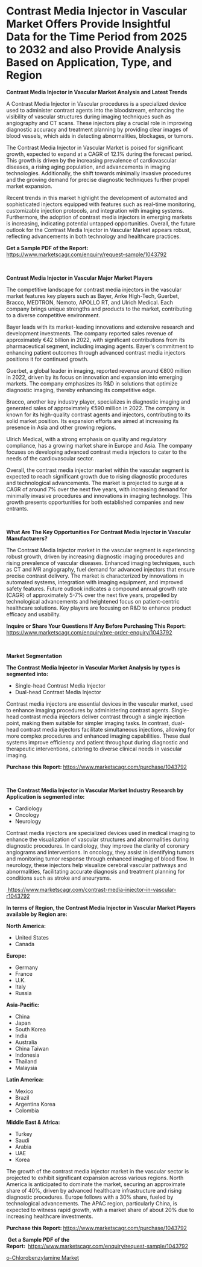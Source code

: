 <p><h1>Contrast Media Injector in Vascular Market Offers Provide Insightful Data for the Time Period from 2025 to 2032 and also Provide Analysis Based on Application, Type, and Region</h1></p><p><strong>Contrast Media Injector in Vascular Market Analysis and Latest Trends</strong></p>
<p><p>A Contrast Media Injector in Vascular procedures is a specialized device used to administer contrast agents into the bloodstream, enhancing the visibility of vascular structures during imaging techniques such as angiography and CT scans. These injectors play a crucial role in improving diagnostic accuracy and treatment planning by providing clear images of blood vessels, which aids in detecting abnormalities, blockages, or tumors.</p><p>The Contrast Media Injector in Vascular Market is poised for significant growth, expected to expand at a CAGR of 12.1% during the forecast period. This growth is driven by the increasing prevalence of cardiovascular diseases, a rising aging population, and advancements in imaging technologies. Additionally, the shift towards minimally invasive procedures and the growing demand for precise diagnostic techniques further propel market expansion. </p><p>Recent trends in this market highlight the development of automated and sophisticated injectors equipped with features such as real-time monitoring, customizable injection protocols, and integration with imaging systems. Furthermore, the adoption of contrast media injectors in emerging markets is increasing, indicating potential untapped opportunities. Overall, the future outlook for the Contrast Media Injector in Vascular Market appears robust, reflecting advancements in both technology and healthcare practices.</p></p>
<p><strong>Get a Sample PDF of the Report:&nbsp;</strong> <a href="https://www.marketscagr.com/enquiry/request-sample/1043792?utm_campaign=3192&utm_medium=2&utm_source=Github&utm_content=ia&utm_term=25032025&utm_id=contrast-media-injector-in-vascular">https://www.marketscagr.com/enquiry/request-sample/1043792</a></p>
<p>&nbsp;</p>
<p><strong>Contrast Media Injector in Vascular Major Market Players</strong></p>
<p><p>The competitive landscape for contrast media injectors in the vascular market features key players such as Bayer, Anke High-Tech, Guerbet, Bracco, MEDTRON, Nemoto, APOLLO RT, and Ulrich Medical. Each company brings unique strengths and products to the market, contributing to a diverse competitive environment.</p><p>Bayer leads with its market-leading innovations and extensive research and development investments. The company reported sales revenue of approximately €42 billion in 2022, with significant contributions from its pharmaceutical segment, including imaging agents. Bayer's commitment to enhancing patient outcomes through advanced contrast media injectors positions it for continued growth.</p><p>Guerbet, a global leader in imaging, reported revenue around €800 million in 2022, driven by its focus on innovation and expansion into emerging markets. The company emphasizes its R&D in solutions that optimize diagnostic imaging, thereby enhancing its competitive edge.</p><p>Bracco, another key industry player, specializes in diagnostic imaging and generated sales of approximately €590 million in 2022. The company is known for its high-quality contrast agents and injectors, contributing to its solid market position. Its expansion efforts are aimed at increasing its presence in Asia and other growing regions.</p><p>Ulrich Medical, with a strong emphasis on quality and regulatory compliance, has a growing market share in Europe and Asia. The company focuses on developing advanced contrast media injectors to cater to the needs of the cardiovascular sector.</p><p>Overall, the contrast media injector market within the vascular segment is expected to reach significant growth due to rising diagnostic procedures and technological advancements. The market is projected to surge at a CAGR of around 7% over the next five years, with increasing demand for minimally invasive procedures and innovations in imaging technology. This growth presents opportunities for both established companies and new entrants.</p></p>
<p>&nbsp;</p>
<p><strong>What Are The Key Opportunities For Contrast Media Injector in Vascular Manufacturers?</strong></p>
<p><p>The Contrast Media Injector market in the vascular segment is experiencing robust growth, driven by increasing diagnostic imaging procedures and rising prevalence of vascular diseases. Enhanced imaging techniques, such as CT and MR angiography, fuel demand for advanced injectors that ensure precise contrast delivery. The market is characterized by innovations in automated systems, integration with imaging equipment, and improved safety features. Future outlook indicates a compound annual growth rate (CAGR) of approximately 5-7% over the next five years, propelled by technological advancements and heightened focus on patient-centric healthcare solutions. Key players are focusing on R&D to enhance product efficacy and usability.</p></p>
<p><strong>Inquire or Share Your Questions If Any Before Purchasing This Report:</strong> <a href="https://www.marketscagr.com/enquiry/pre-order-enquiry/1043792?utm_campaign=3192&utm_medium=2&utm_source=Github&utm_content=ia&utm_term=25032025&utm_id=contrast-media-injector-in-vascular">https://www.marketscagr.com/enquiry/pre-order-enquiry/1043792</a></p>
<p>&nbsp;</p>
<p><strong>Market Segmentation</strong></p>
<p><strong>The Contrast Media Injector in Vascular Market Analysis by types is segmented into:</strong></p>
<p><ul><li>Single-head Contrast Media Injector</li><li>Dual-head Contrast Media Injector</li></ul></p>
<p><p>Contrast media injectors are essential devices in the vascular market, used to enhance imaging procedures by administering contrast agents. Single-head contrast media injectors deliver contrast through a single injection point, making them suitable for simpler imaging tasks. In contrast, dual-head contrast media injectors facilitate simultaneous injections, allowing for more complex procedures and enhanced imaging capabilities. These dual systems improve efficiency and patient throughput during diagnostic and therapeutic interventions, catering to diverse clinical needs in vascular imaging.</p></p>
<p><strong>Purchase this Report:&nbsp;</strong><a href="https://www.marketscagr.com/purchase/1043792?utm_campaign=3192&utm_medium=2&utm_source=Github&utm_content=ia&utm_term=25032025&utm_id=contrast-media-injector-in-vascular">https://www.marketscagr.com/purchase/1043792</a></p>
<p>&nbsp;</p>
<p><strong>The Contrast Media Injector in Vascular Market Industry Research by Application is segmented into:</strong></p>
<p><ul><li>Cardiology</li><li>Oncology</li><li>Neurology</li></ul></p>
<p><p>Contrast media injectors are specialized devices used in medical imaging to enhance the visualization of vascular structures and abnormalities during diagnostic procedures. In cardiology, they improve the clarity of coronary angiograms and interventions. In oncology, they assist in identifying tumors and monitoring tumor response through enhanced imaging of blood flow. In neurology, these injectors help visualize cerebral vascular pathways and abnormalities, facilitating accurate diagnosis and treatment planning for conditions such as stroke and aneurysms.</p></p>
<p><a href="https://www.marketscagr.com/contrast-media-injector-in-vascular-r1043792?utm_campaign=3192&utm_medium=2&utm_source=Github&utm_content=ia&utm_term=25032025&utm_id=contrast-media-injector-in-vascular">&nbsp;https://www.marketscagr.com/contrast-media-injector-in-vascular-r1043792</a></p>
<p><strong>In terms of Region, the Contrast Media Injector in Vascular Market Players available by Region are:</strong></p>
<p>
    <p> <strong> North America: </strong>
        <ul>
            <li>United States</li>
            <li>Canada</li>
        </ul>
        </p> 
    <p> <strong> Europe: </strong>
        <ul>
            <li>Germany</li>
            <li>France</li>
            <li>U.K.</li>
            <li>Italy</li>
            <li>Russia</li>
        </ul>
        </p> 
    <p> <strong> Asia-Pacific: </strong>
        <ul>
            <li>China</li>
            <li>Japan</li>
            <li>South Korea</li>
            <li>India</li>
            <li>Australia</li>
            <li>China Taiwan</li>
            <li>Indonesia</li>
            <li>Thailand</li>
            <li>Malaysia</li>
        </ul>
        </p> 
    <p> <strong> Latin America: </strong>
        <ul>
            <li>Mexico</li>
            <li>Brazil</li>
            <li>Argentina Korea</li>
            <li>Colombia</li>
        </ul>
        </p> 
    <p> <strong> Middle East & Africa: </strong>
        <ul>
            <li>Turkey</li>
            <li>Saudi</li>
            <li>Arabia</li>
            <li>UAE</li>
            <li>Korea</li>
        </ul>
    </p>
    </p>
<p><p>The growth of the contrast media injector market in the vascular sector is projected to exhibit significant expansion across various regions. North America is anticipated to dominate the market, securing an approximate share of 40%, driven by advanced healthcare infrastructure and rising diagnostic procedures. Europe follows with a 30% share, fueled by technological advancements. The APAC region, particularly China, is expected to witness rapid growth, with a market share of about 20% due to increasing healthcare investments.</p></p>
<p><strong>Purchase this Report: </strong><a href="https://www.marketscagr.com/purchase/1043792?utm_campaign=3192&utm_medium=2&utm_source=Github&utm_content=ia&utm_term=25032025&utm_id=contrast-media-injector-in-vascular">https://www.marketscagr.com/purchase/1043792</a></p>
<p>&nbsp;<strong>Get a Sample PDF of the Report:&nbsp;&nbsp;</strong><a href="https://www.marketscagr.com/enquiry/request-sample/1043792?utm_campaign=3192&utm_medium=2&utm_source=Github&utm_content=ia&utm_term=25032025&utm_id=contrast-media-injector-in-vascular">https://www.marketscagr.com/enquiry/request-sample/1043792</a></p>
<p><strong></strong></p>
<p><p><a href="https://github.com/lynlynyusay/Market-Research-Report-List-1/blob/main/o-chlorobenzylamine-market.md?utm_campaign=3192&utm_medium=2&utm_source=Github&utm_content=ia&utm_term=25032025&utm_id=contrast-media-injector-in-vascular">o-Chlorobenzylamine Market</a></p></p>